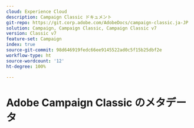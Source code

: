 ```yaml
---
cloud: Experience Cloud
description: Campaign Classic ドキュメント
git-repo: https://git.corp.adobe.com/AdobeDocs/campaign-classic.ja-JP
solution: Campaign, Campaign Classic, Campaign Classic v7
version: Classic v7
feature-set: Campaign
index: true
source-git-commit: 98d646919fedc66ee9145522ad0c5f15b25dbf2e
workflow-type: ht
source-wordcount: '12'
ht-degree: 100%

---
```



# Adobe Campaign Classic のメタデータ

